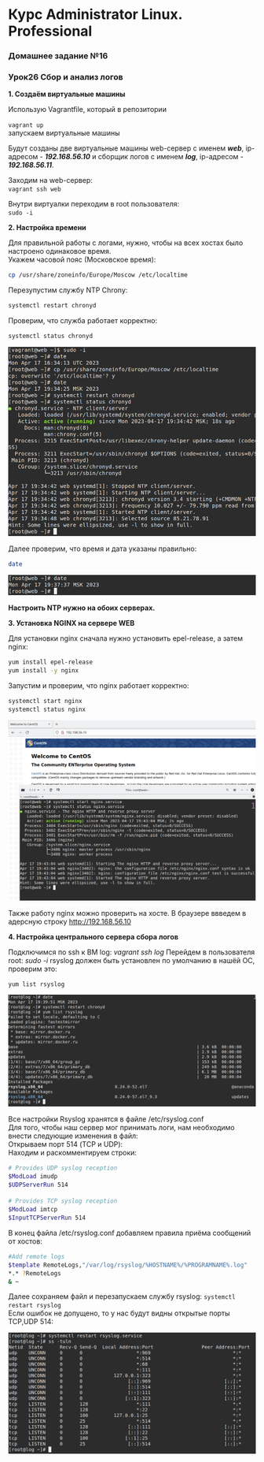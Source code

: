 # Курс Administrator Linux. Professional

### Домашнее задание №16

### Урок26 Сбор и анализ логов

**1. Создаём виртуальные машины**  
  
Использую Vagrantfile, который в репозитории
  
```vagrant up```  
запускаем виртуальные машины  
  
Будут созданы две виртуальные машины web-сервер с именем **_web_**, ip-адресом - **_192.168.56.10_** и сборщик логов с именем **_log_**, ip-адресом - **_192.168.56.11_**.  

Заходим на web-сервер:  
```vagrant ssh web```  

Внутри виртуалки переходим в root пользователя:  
```sudo -i```  

**2. Настройка времени**  

Для правильной работы c логами, нужно, чтобы на всех хостах было настроено одинаковое время.  
Укажем часовой пояс (Московское время):  

```bash
cp /usr/share/zoneinfo/Europe/Moscow /etc/localtime
```

Перезупустим службу NTP Chrony:  

```bash
systemctl restart chronyd
```

Проверим, что служба работает корректно:

```bash
systemctl status chronyd
```

![служба работает корректно](./img/Screenshot_1.png)  


Далее проверим, что время и дата указаны правильно:

```bash
date
```

![время и дата указаны правильно](./img/Screenshot_2.png)  


**Настроить NTP нужно на обоих серверах.**

**3. Установка NGINX на сервере WEB**  

Для установки nginx сначала нужно установить epel-release, а затем nginx:

```bash
yum install epel-release 
yum install -y nginx  
```

Запустим и проверим, что nginx работает корректно:

```bash
systemctl start nginx
systemctl status nginx
```

![служба nginx работает корректно](./img/Screenshot_3.png)  

Также работу nginx можно проверить на хосте. В браузере ввведем в адерсную строку <http://192.168.56.10>

**4. Настройка центрального сервера сбора логов**

Подключимся по ssh к ВМ log: _vagrant ssh log_
Перейдем в пользователя root: _sudo -i_
rsyslog должен быть установлен по умолчанию в нашёй ОС, проверим это:

```bash
yum list rsyslog
```
![служба rsyslog работает корректно](./img/Screenshot_4.png)  

Все настройки Rsyslog хранятся в файле /etc/rsyslog.conf  
Для того, чтобы наш сервер мог принимать логи, нам необходимо внести следующие изменения в файл:  
Открываем порт 514 (TCP и UDP):  
Находим и раскомментируем строки:  

```bash
# Provides UDP syslog reception
$ModLoad imudp
$UDPServerRun 514

# Provides TCP syslog reception
$ModLoad imtcp
$InputTCPServerRun 514
```

В конец файла /etc/rsyslog.conf добавляем правила приёма сообщений от хостов:  

```bash
#Add remote logs
$template RemoteLogs,"/var/log/rsyslog/%HOSTNAME%/%PROGRAMNAME%.log"
*.* ?RemoteLogs
& ~
```
Далее сохраняем файл и перезапускаем службу rsyslog: ```systemctl restart rsyslog```  
Если ошибок не допущено, то у нас будут видны открытые порты TCP,UDP 514:  


![служба rsyslog работает корректно порты открыты](./img/Screenshot_5.png)  


